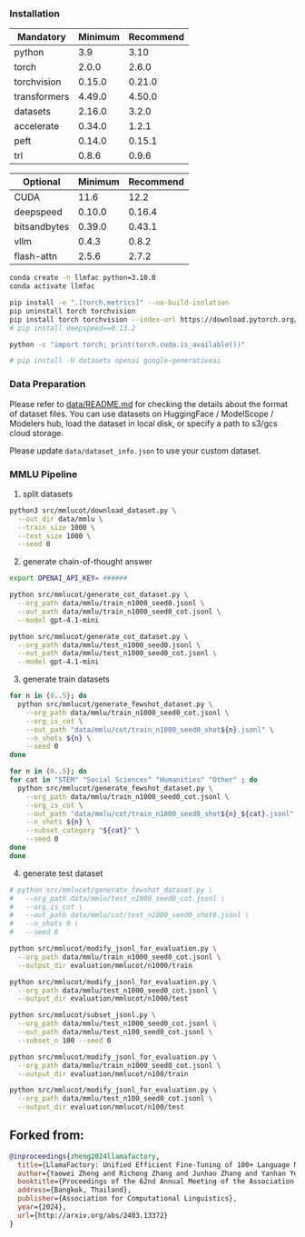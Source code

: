 
### Installation

| Mandatory    | Minimum | Recommend |
| ------------ | ------- | --------- |
| python       | 3.9     | 3.10      |
| torch        | 2.0.0   | 2.6.0     |
| torchvision  | 0.15.0  | 0.21.0    |
| transformers | 4.49.0  | 4.50.0    |
| datasets     | 2.16.0  | 3.2.0     |
| accelerate   | 0.34.0  | 1.2.1     |
| peft         | 0.14.0  | 0.15.1    |
| trl          | 0.8.6   | 0.9.6     |

| Optional     | Minimum | Recommend |
| ------------ | ------- | --------- |
| CUDA         | 11.6    | 12.2      |
| deepspeed    | 0.10.0  | 0.16.4    |
| bitsandbytes | 0.39.0  | 0.43.1    |
| vllm         | 0.4.3   | 0.8.2     |
| flash-attn   | 2.5.6   | 2.7.2     |


```bash
conda create -n llmfac python=3.10.0
conda activate llmfac

pip install -e ".[torch,metrics]" --no-build-isolation
pip uninstall torch torchvision
pip install torch torchvision --index-url https://download.pytorch.org/whl/cu126
# pip install deepspeed==0.13.2

python -c "import torch; print(torch.cuda.is_available())"

# pip install -U datasets openai google-generativeai
```

### Data Preparation

Please refer to [data/README.md](data/README.md) for checking the details about the format of dataset files. You can use datasets on HuggingFace / ModelScope / Modelers hub, load the dataset in local disk, or specify a path to s3/gcs cloud storage.

Please update `data/dataset_info.json` to use your custom dataset.


### MMLU Pipeline

1. split datasets
```bash
python3 src/mmlucot/download_dataset.py \
  --out_dir data/mmlu \
  --train_size 1000 \
  --test_size 1000 \
  --seed 0
```

2. generate chain-of-thought answer
```bash
export OPENAI_API_KEY= ######

python src/mmlucot/generate_cot_dataset.py \
  --org_path data/mmlu/train_n1000_seed0.jsonl \
  --out_path data/mmlu/train_n1000_seed0_cot.jsonl \
  --model gpt-4.1-mini

python src/mmlucot/generate_cot_dataset.py \
  --org_path data/mmlu/test_n1000_seed0.jsonl \
  --out_path data/mmlu/test_n1000_seed0_cot.jsonl \
  --model gpt-4.1-mini
```

3. generate train datasets
```bash
for n in {0..5}; do
  python src/mmlucot/generate_fewshot_dataset.py \
    --org_path data/mmlu/train_n1000_seed0_cot.jsonl \
    --org_is_cot \
    --out_path "data/mmlu/cot/train_n1000_seed0_shot${n}.jsonl" \
    --n_shots ${n} \
    --seed 0
done

for n in {0..5}; do
for cat in "STEM" "Social Sciences" "Humanities" "Other" ; do
  python src/mmlucot/generate_fewshot_dataset.py \
    --org_path data/mmlu/train_n1000_seed0_cot.jsonl \
    --org_is_cot \
    --out_path "data/mmlu/cot/train_n1000_seed0_shot${n}_${cat}.jsonl" \
    --n_shots ${n} \
    --subset_category "${cat}" \
    --seed 0
done
done
```

4. generate test dataset

```bash
# python src/mmlucot/generate_fewshot_dataset.py \
#   --org_path data/mmlu/test_n1000_seed0_cot.jsonl \
#   --org_is_cot \
#   --out_path data/mmlu/cot/test_n1000_seed0_shot0.jsonl \
#   --n_shots 0 \
#   --seed 0
```

```bash
python src/mmlucot/modify_jsonl_for_evaluation.py \
  --org_path data/mmlu/train_n1000_seed0_cot.jsonl \
  --output_dir evaluation/mmlucot/n1000/train

python src/mmlucot/modify_jsonl_for_evaluation.py \
  --org_path data/mmlu/test_n1000_seed0_cot.jsonl \
  --output_dir evaluation/mmlucot/n1000/test
```

```bash
python src/mmlucot/subset_jsonl.py \
  --org_path data/mmlu/test_n1000_seed0_cot.jsonl \
  --out_path data/mmlu/test_n100_seed0_cot.jsonl \
  --subset_n 100 --seed 0

python src/mmlucot/modify_jsonl_for_evaluation.py \
  --org_path data/mmlu/train_n1000_seed0_cot.jsonl \
  --output_dir evaluation/mmlucot/n100/train

python src/mmlucot/modify_jsonl_for_evaluation.py \
  --org_path data/mmlu/test_n100_seed0_cot.jsonl \
  --output_dir evaluation/mmlucot/n100/test
```


## Forked from:

```bibtex
@inproceedings{zheng2024llamafactory,
  title={LlamaFactory: Unified Efficient Fine-Tuning of 100+ Language Models},
  author={Yaowei Zheng and Richong Zhang and Junhao Zhang and Yanhan Ye and Zheyan Luo and Zhangchi Feng and Yongqiang Ma},
  booktitle={Proceedings of the 62nd Annual Meeting of the Association for Computational Linguistics (Volume 3: System Demonstrations)},
  address={Bangkok, Thailand},
  publisher={Association for Computational Linguistics},
  year={2024},
  url={http://arxiv.org/abs/2403.13372}
}
```